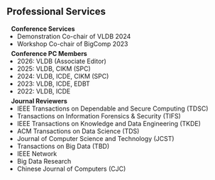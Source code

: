 ## Professional Services
<h4 style="margin:0 10px 0;">Conference Services</h4>

<ul style="margin:0 0 5px;">
  <li><autocolor>Demonstration Co-chair of VLDB 2024</autocolor></li>
  <li><autocolor>Workshop Co-chair of BigComp 2023</autocolor></li>
</ul>

<h4 style="margin:0 10px 0;">Conference PC Members</h4>

<ul style="margin:0 0 5px;">
  <li><autocolor>2026: VLDB (Associate Editor)</autocolor></li>
  <li><autocolor>2025: VLDB, CIKM (SPC)</autocolor></li>
  <li><autocolor>2024: VLDB, ICDE, CIKM (SPC)</autocolor></li>
  <li><autocolor>2023: VLDB, ICDE, EDBT</autocolor></li>
  <li><autocolor>2022: VLDB, ICDE</autocolor></li>
</ul>

<h4 style="margin:0 10px 0;">Journal Reviewers</h4>

<ul style="margin:0 0 20px;">
  <li><autocolor>IEEE Transactions on Dependable and Secure Computing (TDSC)</autocolor></li>
  <li><autocolor>Transactions on Information Forensics & Security (TIFS)</autocolor></li>
  <li><autocolor>IEEE Transactions on Knowledge and Data Engineering (TKDE)</autocolor></li>
  <li><autocolor>ACM Transactions on Data Science (TDS)</autocolor></li>  
  <li><autocolor>Journal of Computer Science and Technology (JCST)</autocolor></li>
  <li><autocolor>Transactions on Big Data (TBD)</autocolor></li>
  <li><autocolor>IEEE Network</autocolor></li>
  <li><autocolor>Big Data Research</autocolor></li>
  <li><autocolor>Chinese Journal of Computers (CJC)</autocolor></li>    
</ul>
